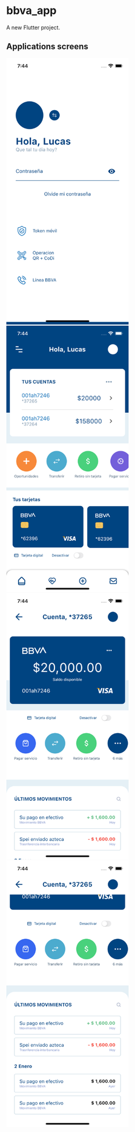 # bbva_app

A new Flutter project.

## Applications screens

<img src="assets/screen_1.png" height="700" />

<img src="assets/screen_2.png" height="700" />

<img src="assets/screen_3.png" height="700" />

<img src="assets/screen_4.png" height="700" />